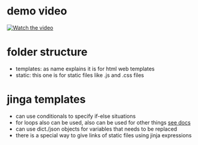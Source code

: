 # demo video
[![Watch the video](https://img.youtube.com/vi/JlubCZitXRE/maxresdefault.jpg)](https://youtu.be/JlubCZitXRE)

# folder structure
- templates: as name explains it is for html web templates
- static: this one is for static files like .js and .css files

# jinga templates
- can use conditionals to specify if-else situations
- for loops also can be used, also can be used for other things [see docs](https://jinja.palletsprojects.com/en/3.1.x/api/#basics)
- can use dict./json objects for variables that needs to be replaced
- there is a special way to give links of static files using jinja expressions